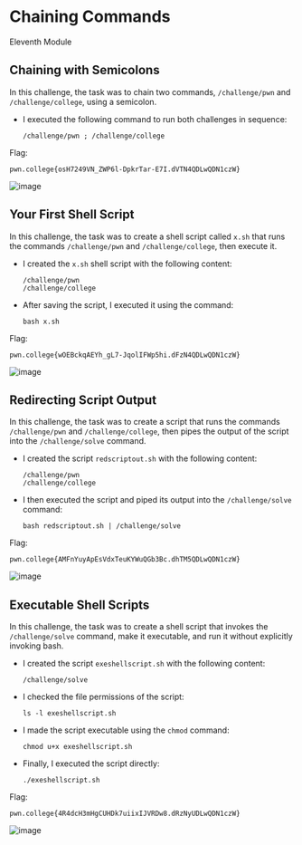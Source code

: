 # Chaining Commands

Eleventh Module

## Chaining with Semicolons

In this challenge, the task was to chain two commands, `/challenge/pwn` and `/challenge/college`, using a semicolon.

   - I executed the following command to run both challenges in sequence:
     
     ```
     /challenge/pwn ; /challenge/college
     ```

Flag:
```
pwn.college{osH7249VN_ZWP6l-DpkrTar-E7I.dVTN4QDLwQDN1czW}
```

![image](https://github.com/user-attachments/assets/b7e1f9c0-a5e3-4a8a-9180-b7a2b9372342)

## Your First Shell Script

In this challenge, the task was to create a shell script called `x.sh` that runs the commands `/challenge/pwn` and `/challenge/college`, then execute it.

   - I created the `x.sh` shell script with the following content:
     
     ```
     /challenge/pwn
     /challenge/college
     ```
   - After saving the script, I executed it using the command:
     
     ```
     bash x.sh
     ```

Flag:
```
pwn.college{wOEBckqAEYh_gL7-JqolIFWp5hi.dFzN4QDLwQDN1czW}
```

![image](https://github.com/user-attachments/assets/b5b0f09e-69f9-4285-988f-f766b97bf4a3)

## Redirecting Script Output

In this challenge, the task was to create a script that runs the commands `/challenge/pwn` and `/challenge/college`, then pipes the output of the script into the `/challenge/solve` command.

   - I created the script `redscriptout.sh` with the following content:
     
     ```
     /challenge/pwn
     /challenge/college
     ```
   - I then executed the script and piped its output into the `/challenge/solve` command:
     
     ```
     bash redscriptout.sh | /challenge/solve
     ```

Flag:
```
pwn.college{AMFnYuyApEsVdxTeuKYWuQGb3Bc.dhTM5QDLwQDN1czW}
```

![image](https://github.com/user-attachments/assets/3eb83deb-ad4a-4f4c-82cd-a3c46196fea2)

## Executable Shell Scripts

In this challenge, the task was to create a shell script that invokes the `/challenge/solve` command, make it executable, and run it without explicitly invoking bash.

   - I created the script `exeshellscript.sh` with the following content:
     
     ```
     /challenge/solve
     ```
   - I checked the file permissions of the script:
     
     ```
     ls -l exeshellscript.sh
     ```
   - I made the script executable using the `chmod` command:
     
     ```
     chmod u+x exeshellscript.sh
     ```
   - Finally, I executed the script directly:
     
     ```
     ./exeshellscript.sh
     ```

Flag:
```
pwn.college{4R4dcH3mHgCUHDk7uiixIJVRDw8.dRzNyUDLwQDN1czW}
```

![image](https://github.com/user-attachments/assets/d4b5b83a-9bf0-44d5-9d96-a2daf2db6a6f)
